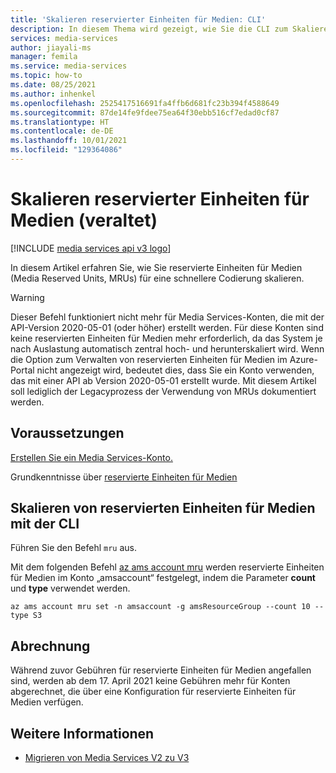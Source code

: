 ```yaml
---
title: 'Skalieren reservierter Einheiten für Medien: CLI'
description: In diesem Thema wird gezeigt, wie Sie die CLI zum Skalieren der Medienverarbeitung mit Azure Media Services verwenden.
services: media-services
author: jiayali-ms
manager: femila
ms.service: media-services
ms.topic: how-to
ms.date: 08/25/2021
ms.author: inhenkel
ms.openlocfilehash: 2525417516691fa4ffb6d681fc23b394f4588649
ms.sourcegitcommit: 87de14fe9fdee75ea64f30ebb516cf7edad0cf87
ms.translationtype: HT
ms.contentlocale: de-DE
ms.lasthandoff: 10/01/2021
ms.locfileid: "129364086"
---
```

# <a name="how-to-scale-media-reserved-units-legacy"></a>Skalieren reservierter Einheiten für Medien (veraltet)

[!INCLUDE [media services api v3 logo](./includes/v3-hr.md)]

In diesem Artikel erfahren Sie, wie Sie reservierte Einheiten für Medien (Media Reserved Units, MRUs) für eine schnellere Codierung skalieren.

> [!WARNING]
> Dieser Befehl funktioniert nicht mehr für Media Services-Konten, die mit der API-Version 2020-05-01 (oder höher) erstellt werden. Für diese Konten sind keine reservierten Einheiten für Medien mehr erforderlich, da das System je nach Auslastung automatisch zentral hoch- und herunterskaliert wird. Wenn die Option zum Verwalten von reservierten Einheiten für Medien im Azure-Portal nicht angezeigt wird, bedeutet dies, dass Sie ein Konto verwenden, das mit einer API ab Version 2020-05-01 erstellt wurde.
> Mit diesem Artikel soll lediglich der Legacyprozess der Verwendung von MRUs dokumentiert werden.

## <a name="prerequisites"></a>Voraussetzungen

[Erstellen Sie ein Media Services-Konto.](./account-create-how-to.md)

Grundkenntnisse über [reservierte Einheiten für Medien](concept-media-reserved-units.md)

## <a name="scale-media-reserved-units-with-cli"></a>Skalieren von reservierten Einheiten für Medien mit der CLI

Führen Sie den Befehl `mru` aus.

Mit dem folgenden Befehl [az ams account mru](/cli/azure/ams/account/mru) werden reservierte Einheiten für Medien im Konto „amsaccount“ festgelegt, indem die Parameter **count** und **type** verwendet werden.

```azurecli
az ams account mru set -n amsaccount -g amsResourceGroup --count 10 --type S3
```

## <a name="billing"></a>Abrechnung

 Während zuvor Gebühren für reservierte Einheiten für Medien angefallen sind, werden ab dem 17. April 2021 keine Gebühren mehr für Konten abgerechnet, die über eine Konfiguration für reservierte Einheiten für Medien verfügen.

## <a name="see-also"></a>Weitere Informationen

* [Migrieren von Media Services V2 zu V3](migrate-v-2-v-3-migration-introduction.md)
